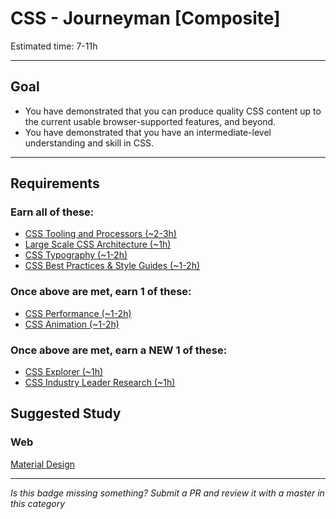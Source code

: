 # CSS - Journeyman [Composite]

<!-- {{ New badge image goes here }} -->
<!-- TODO: create new CSS badges for v2, to be consistent -->

Estimated time: 7-11h

-----


## Goal
- You have demonstrated that you can produce quality CSS content up to the current usable browser-supported features, and beyond.
- You have demonstrated that you have an intermediate-level understanding and skill in CSS.


-----


## Requirements

### Earn all of these:

- [CSS Tooling and Processors (~2-3h)](_micro_css-tooling-processors.md)
- [Large Scale CSS Architecture (~1h)](_micro_large-scale-architecture.md)
- [CSS Typography (~1-2h)](_micro_css-typography.md)
- [CSS Best Practices & Style Guides (~1-2h)](_micro_css-best-practices-style-guides.md)

### Once above are met, earn 1 of these:

- [CSS Performance (~1-2h)](_micro_css-performance.md)
- [CSS Animation (~1-2h)](_micro_css-animation.md)

### Once above are met, earn a NEW 1 of these:

- [CSS Explorer (~1h)](_micro_EXPLORER.md)
- [CSS Industry Leader Research (~1h)](_micro_industry-leader-research.md)

## Suggested Study

### Web
[Material Design](https://material.io/)

-----

  *Is this badge missing something? Submit a PR and review it with a master in this category*
